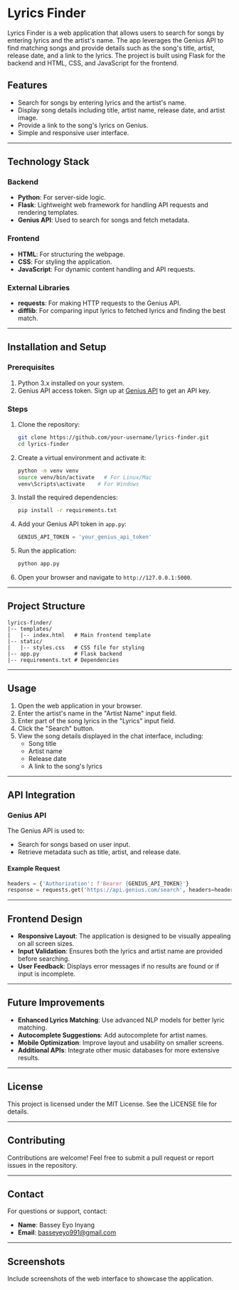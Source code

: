 
# Lyrics Finder

Lyrics Finder is a web application that allows users to search for songs by entering lyrics and the artist's name. The app leverages the Genius API to find matching songs and provide details such as the song's title, artist, release date, and a link to the lyrics. The project is built using Flask for the backend and HTML, CSS, and JavaScript for the frontend.

## Features

- Search for songs by entering lyrics and the artist's name.
- Display song details including title, artist name, release date, and artist image.
- Provide a link to the song's lyrics on Genius.
- Simple and responsive user interface.

---

## Technology Stack

### Backend
- **Python**: For server-side logic.
- **Flask**: Lightweight web framework for handling API requests and rendering templates.
- **Genius API**: Used to search for songs and fetch metadata.

### Frontend
- **HTML**: For structuring the webpage.
- **CSS**: For styling the application.
- **JavaScript**: For dynamic content handling and API requests.

### External Libraries
- **requests**: For making HTTP requests to the Genius API.
- **difflib**: For comparing input lyrics to fetched lyrics and finding the best match.

---

## Installation and Setup

### Prerequisites
1. Python 3.x installed on your system.
2. Genius API access token. Sign up at [Genius API](https://genius.com/api-clients) to get an API key.

### Steps

1. Clone the repository:
   ```bash
   git clone https://github.com/your-username/lyrics-finder.git
   cd lyrics-finder
   ```

2. Create a virtual environment and activate it:
   ```bash
   python -m venv venv
   source venv/bin/activate   # For Linux/Mac
   venv\Scripts\activate    # For Windows
   ```

3. Install the required dependencies:
   ```bash
   pip install -r requirements.txt
   ```

4. Add your Genius API token in `app.py`:
   ```python
   GENIUS_API_TOKEN = 'your_genius_api_token'
   ```

5. Run the application:
   ```bash
   python app.py
   ```

6. Open your browser and navigate to `http://127.0.0.1:5000`.

---

## Project Structure

```
lyrics-finder/
|-- templates/
|   |-- index.html   # Main frontend template
|-- static/
|   |-- styles.css   # CSS file for styling
|-- app.py           # Flask backend
|-- requirements.txt # Dependencies
```

---

## Usage

1. Open the web application in your browser.
2. Enter the artist's name in the "Artist Name" input field.
3. Enter part of the song lyrics in the "Lyrics" input field.
4. Click the "Search" button.
5. View the song details displayed in the chat interface, including:
   - Song title
   - Artist name
   - Release date
   - A link to the song's lyrics

---

## API Integration

### Genius API
The Genius API is used to:
- Search for songs based on user input.
- Retrieve metadata such as title, artist, and release date.

#### Example Request
```python
headers = {'Authorization': f'Bearer {GENIUS_API_TOKEN}'}
response = requests.get('https://api.genius.com/search', headers=headers, params={'q': artist_name})
```

---

## Frontend Design

- **Responsive Layout**: The application is designed to be visually appealing on all screen sizes.
- **Input Validation**: Ensures both the lyrics and artist name are provided before searching.
- **User Feedback**: Displays error messages if no results are found or if input is incomplete.

---

## Future Improvements

- **Enhanced Lyrics Matching**: Use advanced NLP models for better lyric matching.
- **Autocomplete Suggestions**: Add autocomplete for artist names.
- **Mobile Optimization**: Improve layout and usability on smaller screens.
- **Additional APIs**: Integrate other music databases for more extensive results.

---

## License

This project is licensed under the MIT License. See the LICENSE file for details.

---

## Contributing

Contributions are welcome! Feel free to submit a pull request or report issues in the repository.

---

## Contact

For questions or support, contact:
- **Name**: Bassey Eyo Inyang
- **Email**: basseyeyo991@gmail.com

---

## Screenshots

Include screenshots of the web interface to showcase the application.

